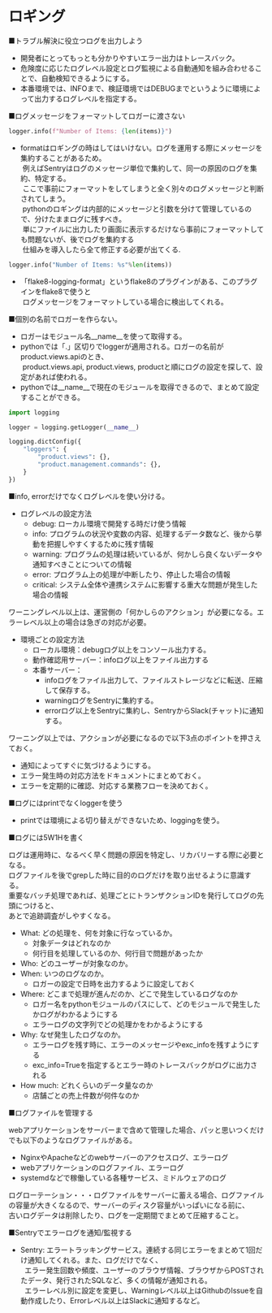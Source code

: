 # ロギング

■トラブル解決に役立つログを出力しよう
- 開発者にとってもっとも分かりやすいエラー出力はトレースバック。
- 危険度に応じたログレベル設定とログ監視による自動通知を組み合わせることで、自動検知できるようにする。
- 本番環境では、INFOまで、検証環境ではDEBUGまでというように環境によって出力するログレベルを指定する。

■ログメッセージをフォーマットしてロガーに渡さない

```python
logger.info(f"Number of Items: {len(items)}")
```
- formatはロギングの時はしてはいけない。ログを運用する際にメッセージを集約することがあるため。  
&nbsp;例えばSentryはログのメッセージ単位で集約して、同一の原因のログを集約、特定する。  
&nbsp;ここで事前にフォーマットをしてしまうと全く別々のログメッセージと判断されてしまう。  
&nbsp;pythonのロギングは内部的にメッセージと引数を分けて管理しているので、分けたままログに残すべき。  
&nbsp;単にファイルに出力したり画面に表示するだけなら事前にフォーマットしても問題ないが、後でログを集約する  
&nbsp;仕組みを導入したら全て修正する必要が出てくる.

```python
logger.info("Number of Items: %s"%len(items))
```
- 「flake8-logging-format」というflake8のプラグインがある、このプラグインをflake8で使うと  
&nbsp;ログメッセージをフォーマットしている場合に検出してくれる。

■個別の名前でロガーを作らない。

- ロガーはモジュール名__name__を使って取得する。
- pythonでは「.」区切りでloggerが適用される。ロガーの名前がproduct.views.apiのとき、  
&nbsp;product.views.api, product.views, productと順にログの設定を探して、設定があれば使われる。
- pythonでは__name__で現在のモジュールを取得できるので、まとめて設定することができる。
```python
import logging

logger = logging.getLogger(__name__)

logging.dictConfig({
    "loggers": {
        "product.views": {},
        "product.management.commands": {},
    }
})
```

■info, errorだけでなくログレベルを使い分ける。

- ログレベルの設定方法
    - debug: ローカル環境で開発する時だけ使う情報
    - info: プログラムの状況や変数の内容、処理するデータ数など、後から挙動を把握しやすくするために残す情報
    - warning: プログラムの処理は続いているが、何かしら良くないデータや通知すべきことについての情報
    - error: プログラム上の処理が中断したり、停止した場合の情報
    - critical: システム全体や連携システムに影響する重大な問題が発生した場合の情報

ワーニングレベル以上は、運営側の「何かしらのアクション」が必要になる。エラーレベル以上の場合は急ぎの対応が必要。
- 環境ごとの設定方法
    - ローカル環境：debugログ以上をコンソール出力する。
    - 動作確認用サーバー：infoログ以上をファイル出力する
    - 本番サーバー：
        - infoログをファイル出力して、ファイルストレージなどに転送、圧縮して保存する。
        - warningログをSentryに集約する。
        - errorログ以上をSentryに集約し、SentryからSlack(チャット)に通知する。

ワーニング以上では、アクションが必要になるので以下3点のポイントを押さえておく。
- 通知によってすぐに気づけるようにする。
- エラー発生時の対応方法をドキュメントにまとめておく。
- エラーを定期的に確認、対応する業務フローを決めておく。

■ログにはprintでなくloggerを使う
- printでは環境による切り替えができないため、loggingを使う。

■ログには5W1Hを書く

ログは運用時に、なるべく早く問題の原因を特定し、リカバリーする際に必要となる。  
ログファイルを後でgrepした時に目的のログだけを取り出せるように意識する。  
重要なバッチ処理であれば、処理ごとにトランザクションIDを発行してログの先頭につけると、  
あとで追跡調査がしやすくなる。  

- What: どの処理を、何を対象に行なっているか。
    - 対象データはどれなのか
    - 何行目を処理しているのか、何行目で問題があったか
- Who: どのユーザーが対象なのか。
- When: いつのログなのか。
    - ロガーの設定で日時を出力するように設定しておく
- Where: どこまで処理が進んだのか、どこで発生しているログなのか
    - ロガー名をpythonモジュールのパスにして、どのモジュールで発生したかログがわかるようにする
    - エラーログの文字列でどの処理かをわかるようにする
- Why: なぜ発生したログなのか。
    - エラーログを残す時に、エラーのメッセージやexc_infoを残すようにする
    - exc_info=Trueを指定するとエラー時のトレースバックがログに出力される
- How much: どれくらいのデータ量なのか
    - 店舗ごとの売上件数が何件なのか

■ログファイルを管理する

webアプリケーションをサーバーまで含めて管理した場合、パッと思いつくだけでも以下のようなログファイルがある。
- NginxやApacheなどのwebサーバーのアクセスログ、エラーログ
- webアプリケーションのログファイル、エラーログ
- systemdなどで稼働している各種サービス、ミドルウェアのログ

ログローテーション・・・ログファイルをサーバーに蓄える場合、ログファイルの容量が大きくなるので、サーバーのディスク容量がいっぱいになる前に、  
古いログデータは削除したり、ログを一定期間でまとめて圧縮すること。

■Sentryでエラーログを通知/監視する

- Sentry: エラートラッキングサービス。連続する同じエラーをまとめて1回だけ通知してくれる。また、ログだけでなく、  
&nbsp;&nbsp;エラー発生回数や頻度、ユーザーのブラウザ情報、ブラウザからPOSTされたデータ、発行されたSQLなど、多くの情報が通知される。  
&nbsp;&nbsp;エラーレベル別に設定を変更し、Warningレベル以上はGithubのIssueを自動作成したり、Errorレベル以上はSlackに通知するなど。  
